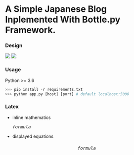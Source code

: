 # A Simple Japanese Blog Inplemented With Bottle.py Framework.

### Design
![](https://github.com/kaitolucifer/bottlepy-blog-example/blob/master/test_1.png)
![](https://github.com/kaitolucifer/bottlepy-blog-example/blob/master/test_2.png)

### Usage
Python >= 3.6

```python
>>> pip install -r requirements.txt
>>> python app.py [host] [port] # default localhost:5000
```

### Latex
* inline mathematics <pre>$formula$</pre>
* displayed equations <pre>$$formula$$</pre>
